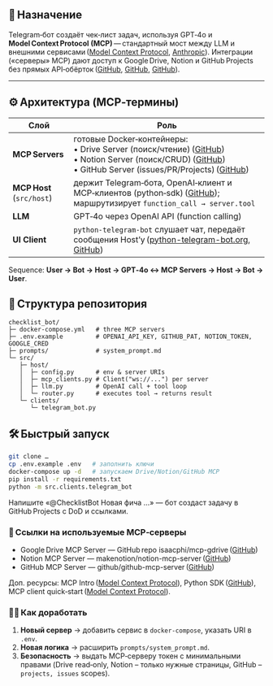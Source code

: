 ## 🚀 Назначение

Telegram‑бот создаёт чек‑лист задач, используя GPT‑4o и **Model Context Protocol (MCP)** — стандартный мост между LLM и внешними сервисами ([Model Context Protocol][1], [Anthropic][2]).
Интеграции («серверы» MCP) дают доступ к Google Drive, Notion и GitHub Projects без прямых API‑обёрток ([GitHub][3], [GitHub][4], [GitHub][5]).

---

## ⚙️ Архитектура (MCP‑термины)

| Слой                      | Роль                                                                                                                                                                             |
| ------------------------- | -------------------------------------------------------------------------------------------------------------------------------------------------------------------------------- |
| **MCP Servers**           | готовые Docker‑контейнеры: <br>• Drive Server (поиск/чтение) ([GitHub][3]) <br>• Notion Server (поиск/CRUD) ([GitHub][4]) <br>• GitHub Server (issues/PR/Projects) ([GitHub][5]) |
| **MCP Host** (`src/host`) | держит Telegram‑бота, OpenAI‑клиент и MCP‑клиентов (python‑sdk) ([GitHub][6]); маршрутизирует `function_call → server.tool`                                                      |
| **LLM**                   | GPT‑4o через OpenAI API (function calling)                                                                                                                                       |
| **UI Client**             | `python-telegram-bot` слушает чат, передаёт сообщения Host’у ([python-telegram-bot.org][7], [GitHub][8])                                                                         |

Sequence: **User → Bot → Host → GPT‑4o ↔ MCP Servers → Host → Bot → User**.


## 📁 Структура репозитория

```
checklist_bot/
├─ docker-compose.yml   # three MCP servers
├─ .env.example         # OPENAI_API_KEY, GITHUB_PAT, NOTION_TOKEN, GOOGLE_CRED
├─ prompts/             # system_prompt.md
└─ src/
   ├─ host/
   │  ├─ config.py      # env & server URIs
   │  ├─ mcp_clients.py # Client("ws://...") per server
   │  ├─ llm.py         # OpenAI call + tool loop
   │  └─ router.py      # executes tool → returns result
   └─ clients/
      └─ telegram_bot.py
```

## 🛠️ Быстрый запуск

```bash
git clone …
cp .env.example .env   # заполнить ключи
docker-compose up -d   # запускаем Drive/Notion/GitHub MCP
pip install -r requirements.txt
python -m src.clients.telegram_bot
```

Напишите «@ChecklistBot Новая фича …» — бот создаст задачу в GitHub Projects с DoD и ссылками.

### 🔗 Ссылки на используемые MCP‑серверы

* Google Drive MCP Server — GitHub repo isaacphi/mcp-gdrive ([GitHub][3])
* Notion MCP Server — makenotion/notion-mcp-server ([GitHub][4])
* GitHub MCP Server — github/github-mcp-server ([GitHub][5])

Доп. ресурсы: MCP Intro ([Model Context Protocol][1]), Python SDK ([GitHub][6]), MCP client quick‑start ([Model Context Protocol][9]).

### 👩‍💻 Как доработать

1. **Новый сервер** → добавить сервис в `docker-compose`, указать URI в `.env`.
2. **Новая логика** → расширить `prompts/system_prompt.md`.
3. **Безопасность** → выдать MCP‑серверу токен с минимальными правами (Drive read‑only, Notion – только нужные страницы, GitHub – `projects, issues` scopes).

[1]: https://modelcontextprotocol.io/introduction?utm_source=chatgpt.com "Model Context Protocol: Introduction"
[2]: https://www.anthropic.com/news/model-context-protocol?utm_source=chatgpt.com "Introducing the Model Context Protocol - Anthropic"
[3]: https://github.com/isaacphi/mcp-gdrive?utm_source=chatgpt.com "isaacphi/mcp-gdrive: Model Context Protocol (MCP) Server ... - GitHub"
[4]: https://github.com/makenotion/notion-mcp-server?utm_source=chatgpt.com "GitHub - makenotion/notion-mcp-server"
[5]: https://github.com/github/github-mcp-server?utm_source=chatgpt.com "GitHub's official MCP Server"
[6]: https://github.com/modelcontextprotocol/python-sdk?utm_source=chatgpt.com "modelcontextprotocol/python-sdk - GitHub"
[7]: https://python-telegram-bot.org/?utm_source=chatgpt.com "python-telegram-bot"
[8]: https://github.com/python-telegram-bot/python-telegram-bot?utm_source=chatgpt.com "python-telegram-bot/python-telegram-bot: We have made ... - GitHub"
[9]: https://modelcontextprotocol.io/quickstart/client?utm_source=chatgpt.com "For Client Developers - Model Context Protocol"
